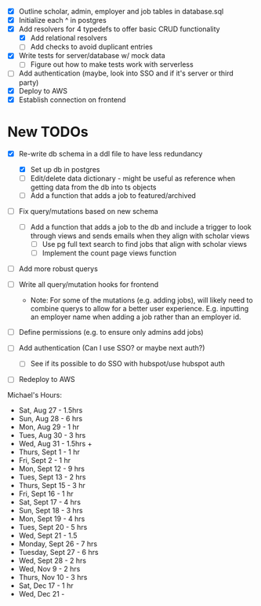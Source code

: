 - [X] Outline scholar, admin, employer and job tables in database.sql
- [X] Initialize each ^ in postgres
- [X] Add resolvers for 4 typedefs to offer basic CRUD functionality
    - [X] Add relational resolvers
    - [ ] Add checks to avoid duplicant entries
- [X] Write tests for server/database w/ mock data
    - [ ] Figure out how to make tests work with serverless
- [ ] Add authentication (maybe, look into SSO and if it's server or third party)
- [X] Deploy to AWS
- [X] Establish connection on frontend

# New TODOs
- [X] Re-write db schema in a ddl file to have less redundancy
    - [X] Set up db in postgres
    - [ ] Edit/delete data dictionary - might be useful as reference when getting
          data from the db into ts objects
    - [ ] Add a function that adds a job to featured/archived
- [ ] Fix query/mutations based on new schema
    - [ ] Add a function that adds a job to the db and include a trigger to look through
          views and sends emails when they align with scholar views
        - [ ] Use pg full text search to find jobs that align with scholar views
        - [ ] Implement the count page views function
- [ ] Add more robust querys
- [ ] Write all query/mutation hooks for frontend
    - Note: For some of the mutations (e.g. adding jobs), will likely need to combine
            querys to allow for a better user experience. E.g. inputting an employer name
            when adding a job rather than an employer id.
- [ ] Define permissions (e.g. to ensure only admins add jobs)
- [ ] Add authentication (Can I use SSO? or maybe next auth?)
    - [ ] See if its possible to do SSO with hubspot/use hubspot auth 
- [ ] Redeploy to AWS


Michael's Hours:
- Sat, Aug 27 - 1.5hrs
- Sun, Aug 28 - 6 hrs
- Mon, Aug 29 - 1 hr
- Tues, Aug 30 - 3 hrs
- Wed, Aug 31 - 1.5hrs + 
- Thurs, Sept 1 - 1 hr
- Fri, Sept 2 - 1 hr
- Mon, Sept 12 - 9 hrs
- Tues, Sept 13 - 2 hrs
- Thurs, Sept 15 - 3 hr
- Fri, Sept 16 - 1 hr
- Sat, Sept 17 - 4 hrs
- Sun, Sept 18 - 3 hrs
- Mon, Sept 19 - 4 hrs
- Tues, Sept 20 - 5 hrs
- Wed, Sept 21 - 1.5
- Monday, Sept 26 - 7 hrs
- Tuesday, Sept 27 - 6 hrs
- Wed, Sept 28 - 2 hrs
- Wed, Nov 9 - 2 hrs
- Thurs, Nov 10 - 3 hrs
- Sat, Dec 17 - 1 hr
- Wed, Dec 21 - 
